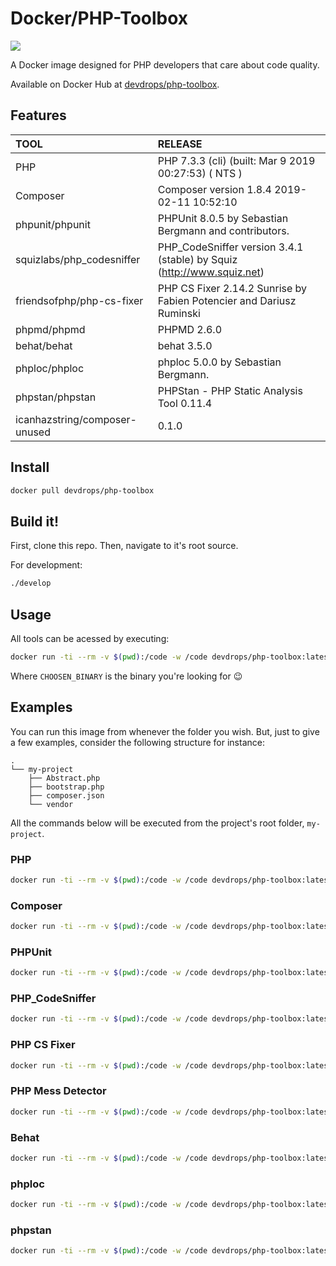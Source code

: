 # Docker/PHP-Toolbox

[![](https://images.microbadger.com/badges/version/devdrops/php-toolbox.svg)](https://microbadger.com/images/devdrops/php-toolbox "Get your own version badge on microbadger.com")

A Docker image designed for PHP developers that care about code quality.

Available on Docker Hub at [devdrops/php-toolbox](https://hub.docker.com/r/devdrops/php-toolbox/).

## Features

|TOOL|RELEASE|
|:---|:------|
|PHP|PHP 7.3.3 (cli) (built: Mar  9 2019 00:27:53) ( NTS )|
|Composer|Composer version 1.8.4 2019-02-11 10:52:10|
|phpunit/phpunit|PHPUnit 8.0.5 by Sebastian Bergmann and contributors.|
|squizlabs/php_codesniffer|PHP_CodeSniffer version 3.4.1 (stable) by Squiz (http://www.squiz.net)|
|friendsofphp/php-cs-fixer|PHP CS Fixer 2.14.2 Sunrise by Fabien Potencier and Dariusz Ruminski|
|phpmd/phpmd|PHPMD 2.6.0|
|behat/behat|behat 3.5.0|
|phploc/phploc|phploc 5.0.0 by Sebastian Bergmann.|
|phpstan/phpstan|PHPStan - PHP Static Analysis Tool 0.11.4|
|icanhazstring/composer-unused|0.1.0|

## Install

```bash
docker pull devdrops/php-toolbox
```

## Build it!

First, clone this repo. Then, navigate to it's root source.

For development:

```bash
./develop
```

## Usage

All tools can be acessed by executing:

```bash
docker run -ti --rm -v $(pwd):/code -w /code devdrops/php-toolbox:latest CHOOSEN_BINARY
```

Where `CHOOSEN_BINARY` is the binary you're looking for :wink:

## Examples

You can run this image from whenever the folder you wish. But, just to give a few examples, consider the following structure for instance:

```
.
└── my-project
    ├── Abstract.php
    ├── bootstrap.php
    ├── composer.json
    └── vendor
```

All the commands below will be executed from the project's root folder, `my-project`.

### PHP

```bash
docker run -ti --rm -v $(pwd):/code -w /code devdrops/php-toolbox:latest php -v
```

### Composer

```bash
docker run -ti --rm -v $(pwd):/code -w /code devdrops/php-toolbox:latest composer install
```

### PHPUnit

```bash
docker run -ti --rm -v $(pwd):/code -w /code devdrops/php-toolbox:latest phpunit --version
```

### PHP_CodeSniffer

```bash
docker run -ti --rm -v $(pwd):/code -w /code devdrops/php-toolbox:latest phpcs --standard=PSR2 Abstract.php
```

### PHP CS Fixer

```bash
docker run -ti --rm -v $(pwd):/code -w /code devdrops/php-toolbox:latest php-cs-fixer fix Abstract.php
```

### PHP Mess Detector

```bash
docker run -ti --rm -v $(pwd):/code -w /code devdrops/php-toolbox:latest phpmd Abstract.php text codesize
```

### Behat

```bash
docker run -ti --rm -v $(pwd):/code -w /code devdrops/php-toolbox:latest behat --version
```

### phploc

```bash
docker run -ti --rm -v $(pwd):/code -w /code devdrops/php-toolbox:latest phploc --version
```

### phpstan

```bash
docker run -ti --rm -v $(pwd):/code -w /code devdrops/php-toolbox:latest phpstan --version
```
